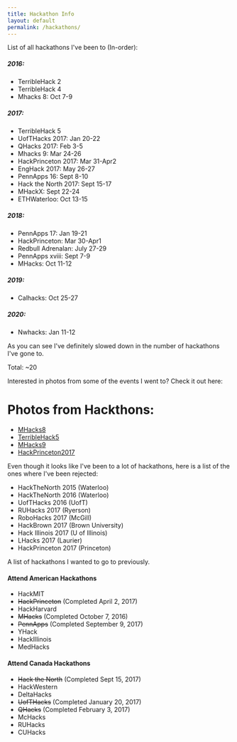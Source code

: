 ```yaml
---
title: Hackathon Info
layout: default
permalink: /hackathons/
---
```


List of all hackathons I've been to (In-order):

##### 2016:
- TerribleHack 2
- TerribleHack 4
- Mhacks 8: Oct 7-9

##### 2017:
- TerribleHack 5
- UofTHacks 2017: Jan 20-22
- QHacks 2017: Feb 3-5
- Mhacks 9: Mar 24-26
- HackPrinceton 2017: Mar 31-Apr2
- EngHack 2017: May 26-27
- PennApps 16: Sept 8-10
- Hack the North 2017: Sept 15-17
- MHackX: Sept 22-24
- ETHWaterloo: Oct 13-15

##### 2018:
- PennApps 17: Jan 19-21
- HackPrinceton: Mar 30-Apr1
- Redbull Adrenalan: July 27-29
- PennApps xviii: Sept 7-9
- MHacks: Oct 11-12

##### 2019:

- Calhacks: Oct 25-27

##### 2020:

- Nwhacks: Jan 11-12

As you can see I've definitely slowed down in the number of hackathons I've gone to.

Total: ~20

Interested in photos from some of the events I went to? Check it out here:

# Photos from Hackthons:
- [MHacks8](https://jonathantsang.github.io/mhacks8)
- [TerribleHack5](https://jonathantsang.github.io/th5)
- [MHacks9](https://jonathantsang.github.io/mhacks9)
- [HackPrinceton2017](https://jonathantsang.github.io/hackprinceton2017)


Even though it looks like I've been to a lot of hackathons, here is a list of the ones where I've been rejected:
- HackTheNorth 2015 (Waterloo)
- HackTheNorth 2016 (Waterloo)
- UofTHacks 2016 (UofT)
- RUHacks 2017 (Ryerson)
- RoboHacks 2017 (McGill)
- HackBrown 2017 (Brown University)
- Hack Illinois 2017 (U of Illinois)
- LHacks 2017 (Laurier)
- HackPrinceton 2017 (Princeton)

A list of hackathons I wanted to go to previously.

#### Attend American Hackathons
- HackMIT
- <del>HackPrinceton</del> (Completed April 2, 2017)
- HackHarvard
- <del>MHacks</del> (Completed October 7, 2016)
- <del>PennApps</del> (Completed September 9, 2017)
- YHack
- HackIllinois
- MedHacks

#### Attend Canada Hackathons
- <del>Hack the North</del> (Completed Sept 15, 2017)
- HackWestern
- DeltaHacks
- <del>UofTHacks</del> (Completed January 20, 2017)
- <del>QHacks</del> (Completed February 3, 2017)
- McHacks
- RUHacks
- CUHacks
